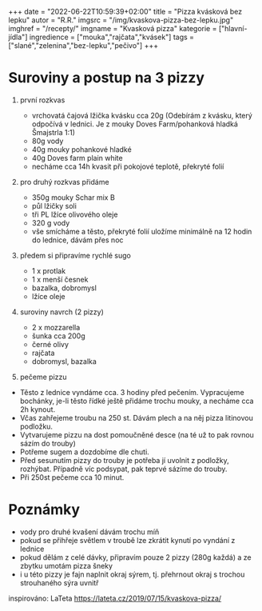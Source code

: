 +++
date = "2022-06-22T10:59:39+02:00"
title = "Pizza kvásková bez lepku"
autor = "R.R."
imgsrc = "/img/kvaskova-pizza-bez-lepku.jpg"
imghref = "/recepty/"
imgname = "Kvasková pizza"
kategorie = ["hlavní-jídla"]
ingredience = ["mouka","rajčata","kvásek"]
tags = ["slané","zelenina","bez-lepku","pečivo"]
+++

# Suroviny a postup na 3 pizzy
1. první rozkvas
   - vrchovatá čajová lžička kvásku cca 20g
    (Odebírám z kvásku, který odpočívá v lednici. Je z mouky Doves Farm/pohanková hladká Šmajstrla 1:1)
   - 80g vody
   - 40g mouky pohankové hladké
   - 40g Doves farm plain white
   - necháme cca 14h kvasit při pokojové teplotě, překryté folií
2. pro druhý rozkvas přidáme
    - 350g mouky Schar mix B
    - půl lžičky soli
    - tři PL lžíce olivového oleje
    - 320 g vody
    - vše smícháme a těsto, překryté folií uložíme minimálně na 12 hodin do lednice, dávám přes noc
3.  předem si připravíme rychlé sugo
    - 1 x protlak
    - 1 x menší česnek
    - bazalka, dobromysl
    - lžíce oleje
 4. suroviny navrch (2 pizzy)   
    - 2 x mozzarella
    - šunka cca 200g
    - černé olivy
    - rajčata
    - dobromysl, bazalka

5. pečeme pizzu
- Těsto z lednice vyndáme cca. 3 hodiny před pečením. Vypracujeme  bochánky, je-li těsto řídké ještě přidáme trochu mouky, a necháme cca 2h kynout.
- Včas zahřejeme troubu na 250 st. Dávám plech a na něj pizza litinovou podložku.
- Vytvarujeme pizzu na dost pomoučněné desce (na té už to pak rovnou sázím do trouby)
- Potřeme sugem a dozdobíme dle chuti.
- Před sesunutím pizzy do trouby je potřeba jí uvolnit z podložky, rozhýbat. Případně víc podsypat, pak teprvé sázíme do trouby.
- Při 250st pečeme cca 10 minut.

# Poznámky
 - vody pro druhé kvašení dávám trochu míň
 - pokud se přihřeje světlem v troubě lze zkrátit kynutí po vyndání z lednice
 - pokud dělám z celé dávky, připravím pouze 2 pizzy (280g každá) a ze zbytku umotám pizza šneky
 - i u této pizzy je fajn naplnit okraj sýrem, tj. přehrnout okraj s trochou strouhaného sýra uvnitř

inspirováno: LaTeta https://lateta.cz/2019/07/15/kvaskova-pizza/

<!--more-->